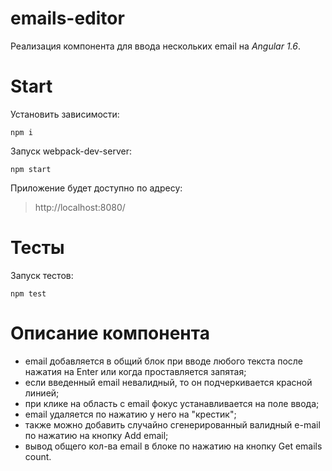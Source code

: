 # emails-editor

Реализация компонента для ввода нескольких email на *Angular 1.6*.

# Start

Установить зависимости:

``` npm i ```

Запуск webpack-dev-server:

``` npm start ```

Приложение будет доступно по адресу:
> http://localhost:8080/

# Тесты

Запуск тестов:

``` npm test ```

# Описание компонента

- email добавляется в общий блок при вводе любого текста после нажатия на Enter или когда проставляется запятая;
- если введенный email невалидный, то он подчеркивается красной линией;
- при клике на область с email фокус устанавливается на поле ввода;
- email удаляется по нажатию у него на "крестик";
- также можно добавить случайно сгенерированный валидный e-mail по нажатию на кнопку Add email;
- вывод общего кол-ва email в блоке по нажатию на кнопку Get emails count.
